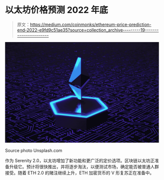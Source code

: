 # 以太坊价格预测 2022 年底

> 原文：<https://medium.com/coinmonks/ethereum-price-prediction-end-2022-e9fd9c51ae35?source=collection_archive---------19----------------------->

![](img/9c89971b3d07524a1c5d8fba8d0efa97.png)

Source photo Unsplash.com

作为 Serenity 2.0，以太坊增加了新功能和更广泛的定价选项。区块链以太坊正准备升级它。预计将很快推出，并将逐步淘汰，以便测试市场，确定能否被普通人群接受。随着 ETH 2.0 的赌注继续上升，ETH 加密货币的 V 形复苏正在准备中。